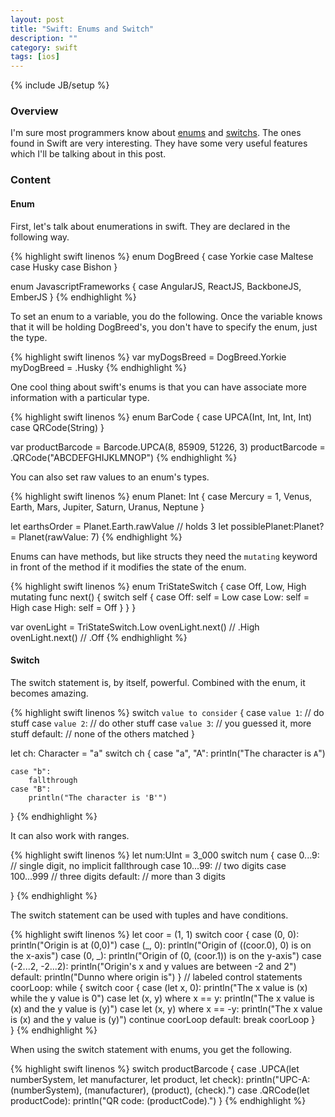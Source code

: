 ```yaml
---
layout: post
title: "Swift: Enums and Switch"
description: ""
category: swift
tags: [ios]
---
```

{% include JB/setup %}

<!-- Overview -->
<h3>Overview</h3>

I'm sure most programmers know about [enums](https://developer.apple.com/library/ios/documentation/Swift/Conceptual/Swift_Programming_Language/Enumerations.html) and [switchs](https://developer.apple.com/library/ios/documentation/Swift/Conceptual/Swift_Programming_Language/ControlFlow.html). The ones found in Swift are very interesting. They have some very useful features which I'll be talking about in this post.

<!-- Content -->
<h3>Content</h3>

<!-- Enum -->
<h4>Enum</h4>

First, let's talk about enumerations in swift. They are declared in the following way.

<!-- Code _______________________________________-->
{% highlight swift linenos %}
enum DogBreed {
    case Yorkie
    case Maltese
    case Husky
    case Bishon
}

enum JavascriptFrameworks {
    case AngularJS, ReactJS, BackboneJS, EmberJS
}
{% endhighlight %}
<!-- /Code ^^^^^^^^^^^^^^^^^^^^^^^^^^^^^^^^^^^^^^-->


To set an enum to a variable, you do the following. Once the variable knows that it will be holding DogBreed's, you don't have to specify the enum, just the type.

<!-- Code _______________________________________-->
{% highlight swift linenos %}
var myDogsBreed = DogBreed.Yorkie
myDogBreed = .Husky
{% endhighlight %}
<!-- /Code ^^^^^^^^^^^^^^^^^^^^^^^^^^^^^^^^^^^^^^-->


One cool thing about swift's enums is that you can have associate more information with a particular type.

<!-- Code _______________________________________-->
{% highlight swift linenos %}
enum BarCode {
    case UPCA(Int, Int, Int, Int)
    case QRCode(String)
}

var productBarcode = Barcode.UPCA(8, 85909, 51226, 3)
productBarcode = .QRCode("ABCDEFGHIJKLMNOP")
{% endhighlight %}
<!-- /Code ^^^^^^^^^^^^^^^^^^^^^^^^^^^^^^^^^^^^^^-->


You can also set raw values to an enum's types.

<!-- Code _______________________________________-->
{% highlight swift linenos %}
enum Planet: Int {
    case Mercury = 1, Venus, Earth, Mars, Jupiter, Saturn, Uranus, Neptune
}

let earthsOrder = Planet.Earth.rawValue // holds 3
let possiblePlanet:Planet? = Planet(rawValue: 7)
{% endhighlight %}
<!-- /Code ^^^^^^^^^^^^^^^^^^^^^^^^^^^^^^^^^^^^^^-->


Enums can have methods, but like structs they need the `mutating` keyword in front of the method if it modifies the state of the enum.

<!-- Code _______________________________________-->
{% highlight swift linenos %}
enum TriStateSwitch {
    case Off, Low, High
    mutating func next() {
        switch self {
        case Off:
            self = Low
        case Low:
            self = High
        case High:
            self = Off
        }
    }
}

var ovenLight = TriStateSwitch.Low
ovenLight.next() // .High
ovenLight.next() // .Off
{% endhighlight %}
<!-- /Code ^^^^^^^^^^^^^^^^^^^^^^^^^^^^^^^^^^^^^^-->



<!-- Switch -->
<h4>Switch</h4>

The switch statement is, by itself, powerful. Combined with the enum, it becomes amazing.

<!-- Code _______________________________________-->
{% highlight swift linenos %}
switch `value to consider` {
    case `value 1`:
        // do stuff
    case `value 2`:
        // do other stuff
    case `value 3`:
        // you guessed it, more stuff
    default:
        // none of the others matched
}


let ch: Character = "a"
switch ch {
    case "a", "A":
        println("The character is `A`")

    case "b":
        fallthrough
    case "B":
        println("The character is 'B'")
}
{% endhighlight %}
<!-- /Code ^^^^^^^^^^^^^^^^^^^^^^^^^^^^^^^^^^^^^^-->


It can also work with ranges.

<!-- Code _______________________________________-->
{% highlight swift linenos %}
let num:UInt = 3_000
switch num {
    case 0...9:
        // single digit, no implicit fallthrough
    case 10...99:
        // two digits
    case 100...999
        // three digits
    default:
        // more than 3 digits

}
{% endhighlight %}
<!-- /Code ^^^^^^^^^^^^^^^^^^^^^^^^^^^^^^^^^^^^^^-->


The switch statement can be used with tuples and have conditions.

<!-- Code _______________________________________-->
{% highlight swift linenos %}
let coor = (1, 1)
switch coor {
    case (0, 0):
        println("Origin is at (0,0)")
    case (_, 0):
        println("Origin of (\(coor.0), 0) is on the x-axis")
    case (0, _):
        println("Origin of (0, \(coor.1)) is on the y-axis")
    case (-2...2, -2...2):
        println("Origin's x and y values are between -2 and 2")
    default:
        println("Dunno where origin is")
}
// labeled control statements
coorLoop: while {
    switch coor {
        case (let x, 0):
            println("The x value is \(x) while the y value is 0") 
        case let (x, y) where x == y:
            println("The x value is \(x) and the y value is \(y)")
        case let (x, y) where x == -y:
            println("The x value is \(x) and the y value is \(y)")
            continue coorLoop
        default:
            break coorLoop
    }   
}
{% endhighlight %}
<!-- /Code ^^^^^^^^^^^^^^^^^^^^^^^^^^^^^^^^^^^^^^-->


When using the switch statement with enums, you get the following.

<!-- Code _______________________________________-->
{% highlight swift linenos %}
switch productBarcode {
    case .UPCA(let numberSystem, let manufacturer, let product, let check):
        println("UPC-A: \(numberSystem), \(manufacturer), \(product), \(check).")
    case .QRCode(let productCode):
        println("QR code: \(productCode).")
}
{% endhighlight %}
<!-- /Code ^^^^^^^^^^^^^^^^^^^^^^^^^^^^^^^^^^^^^^-->
